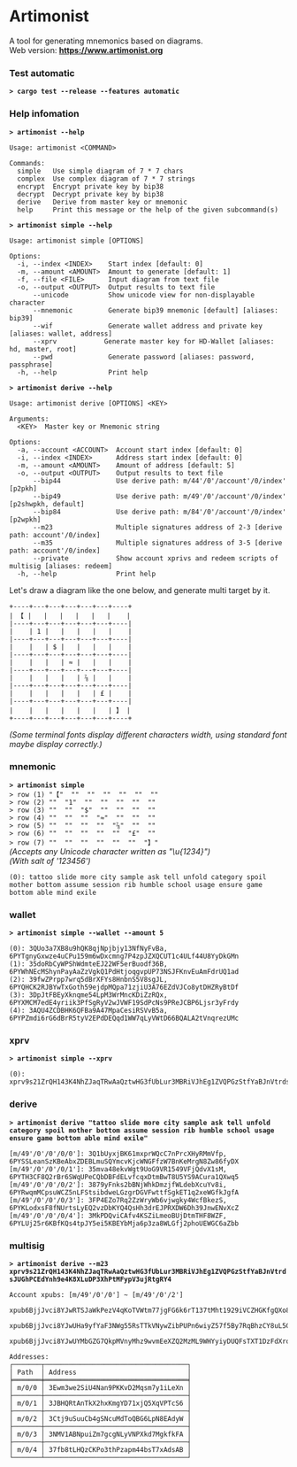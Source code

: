 # Artimonist
A tool for generating mnemonics based on diagrams.  
Web version: **<https://www.artimonist.org>**

### Test automatic
**`> cargo test --release --features automatic`**

### Help infomation
**`> artimonist --help`**
``` blank
Usage: artimonist <COMMAND>

Commands:
  simple   Use simple diagram of 7 * 7 chars
  complex  Use complex diagram of 7 * 7 strings
  encrypt  Encrypt private key by bip38
  decrypt  Decrypt private key by bip38
  derive   Derive from master key or mnemonic
  help     Print this message or the help of the given subcommand(s)
```
**`> artimonist simple --help`**
``` blank
Usage: artimonist simple [OPTIONS]

Options:
  -i, --index <INDEX>    Start index [default: 0]
  -m, --amount <AMOUNT>  Amount to generate [default: 1]
  -f, --file <FILE>      Input diagram from text file
  -o, --output <OUTPUT>  Output results to text file
      --unicode          Show unicode view for non-displayable character
      --mnemonic         Generate bip39 mnemonic [default] [aliases: bip39]
      --wif              Generate wallet address and private key [aliases: wallet, address]
      --xprv            Generate master key for HD-Wallet [aliases: hd, master, root]
      --pwd              Generate password [aliases: password, passphrase]
  -h, --help             Print help
```
**`> artimonist derive --help`**
``` blank
Usage: artimonist derive [OPTIONS] <KEY>

Arguments:
  <KEY>  Master key or Mnemonic string

Options:
  -a, --account <ACCOUNT>  Account start index [default: 0]
  -i, --index <INDEX>      Address start index [default: 0]
  -m, --amount <AMOUNT>    Amount of address [default: 5]
  -o, --output <OUTPUT>    Output results to text file
      --bip44              Use derive path: m/44'/0'/account'/0/index' [p2pkh]
      --bip49              Use derive path: m/49'/0'/account'/0/index' [p2shwpkh, default]
      --bip84              Use derive path: m/84'/0'/account'/0/index' [p2wpkh]
      --m23                Multiple signatures address of 2-3 [derive path: account'/0/index]
      --m35                Multiple signatures address of 3-5 [derive path: account'/0/index]
      --private            Show account xprivs and redeem scripts of multisig [aliases: redeem]
  -h, --help               Print help
```

Let's draw a diagram like the one below, and generate multi target by it.
```
+----+---+---+---+---+---+----+
| 【 |   |   |   |   |   |    |
|----+---+---+---+---+---+----|
|    | 1 |   |   |   |   |    |
|----+---+---+---+---+---+----|
|    |   | $ |   |   |   |    |
|----+---+---+---+---+---+----|
|    |   |   | ≈ |   |   |    |
|----+---+---+---+---+---+----|
|    |   |   |   | ⅞ |   |    |
|----+---+---+---+---+---+----|
|    |   |   |   |   | £ |    |
|----+---+---+---+---+---+----|
|    |   |   |   |   |   | 】 |
+----+---+---+---+---+---+----+
```
_(Some terminal fonts display different characters width, using standard font maybe display correctly.)_

### mnemonic
**`> artimonist simple`**  
`> row (1) "【"  ""  ""  ""  ""  ""  ""`  
`> row (2) ""  "1"  ""  ""  ""  ""  ""`  
`> row (3) ""  ""  "$"  ""  ""  ""  ""`  
`> row (4) ""  ""  ""  "≈"  ""  ""  ""`  
`> row (5) ""  ""  ""  ""  "⅞"  ""  ""`  
`> row (6) ""  ""  ""  ""  ""  "£"  ""`  
`> row (7) ""  ""  ""  ""  ""  ""  "】"`  
_(Accepts any Unicode character written as "\u{1234}")_  
_(With salt of '123456')_  
``` blank
(0): tattoo slide more city sample ask tell unfold category spoil mother bottom assume session rib humble school usage ensure game bottom able mind exile
```

### wallet
**`> artimonist simple --wallet --amount 5`**  
``` blank
(0): 3QUo3a7XB8u9hQK8qjNpjbjy13NfNyFvBa, 6PYTgnyGxwze4uCPu159m6wDxcmng7P4zpJZXQCUT1c4ULf44U8YyDkGMn
(1): 35doRbCyWPShWdmteEJ22WF5erBuodf36B, 6PYWhNEcMShynPayAaZzVgkQ1PdHtjoqgvpUP73NSJFKnvEuAmFdrUQ1ad
(2): 39fwZPrpp7wrq5dBrXFYs8HnbnS5V8sgJL, 6PYQHCK2RJBYwTxGoth59ejdpMQpa71zjiU3A76EZdVJCo8ytDHZRyBtDf
(3): 3DpJtFBEyXknqme54LpM3WrMncKDiZzRQx, 6PYXMCM7edE4yriik3PfSgRyV2wJVWF19SdPcNs9PReJCBP6Ljsr3yFrdy
(4): 3AQU4ZCDBHK6QFBa9A47MpaCesiRSVvB5a, 6PYPZmdi6rG6dBrR5tyV2EPdDEQqd1WW7qLyVWtD66BQALA2tVnqrezUMc
``` 

### xprv
**`> artimonist simple --xprv`**  
``` blank
(0): xprv9s21ZrQH143K4NhZJaqTRwAaQztwHG3fUbLur3MBRiVJhEg1ZVQPGzStfYaBJnVtrdsJUGhPCEdYnh9e4K8XLuDP3XhPtMFypV3ujRtgRY4
```
### derive
**`> artimonist derive "tattoo slide more city sample ask tell unfold category spoil mother bottom assume session rib humble school usage ensure game bottom able mind exile"`**  
``` blank
[m/49'/0'/0'/0/0']: 3Q1bUyxjBK61mxprWQcC7nPrcXHyRMmVfp, 6PYSSLeanSzKBeAbxZDEBLmuSQYmcvKjcWNGFfzW7BnKeMrgN8Zw86fyDX
[m/49'/0'/0'/0/1']: 35mva48ekvWgt9UoG9VR1549VFjQdvX1sM, 6PYTH3CF8Q2rBr6SWqUPeCQbDBFdELvfcqxDtmBwT8U5YS9ACura1QXwq5
[m/49'/0'/0'/0/2']: 3879yFnks2bBNjWhkDmzjfWLdebXcuYv8i, 6PYRwqmMCpsuWCZ5nLFStsibdweLGzgrDGVFwttfSgkET1q2xeWGfkJgfA
[m/49'/0'/0'/0/3']: 3FP4EZo7Rq2ZzWryWb6vjwgky4WcfBkezS, 6PYKLodxsF8fNUrtsLyEQ2vzDbKYQ4QsHh3drEJPRXDW6Dh39JnwENvXcZ
[m/49'/0'/0'/0/4']: 3MkPDQviCAfv4KSZiLmeoBUjDtmTHF8WZF, 6PYLUj25r6KBfKQs4tpJY5ei5KBEYbMja6p3za8WLGfj2phoUEWGC6aZbb
```

### multisig
**`> artimonist derive --m23 xprv9s21ZrQH143K4NhZJaqTRwAaQztwHG3fUbLur3MBRiVJhEg1ZVQPGzStfYaBJnVtrdsJUGhPCEdYnh9e4K8XLuDP3XhPtMFypV3ujRtgRY4`**  
``` blank
Account xpubs: [m/49'/0'/0'] ~ [m/49'/0'/2']
  xpub6BjjJvci8YJwRTSJaWkPezV4qKoTVWtm77jgFG6k6rT137tMht1929iVCZHGKfgQXo865wuswijs7vMqzV9s4hGPK6u8pj8ckeipS9ULPxm
  xpub6BjjJvci8YJwUHa9yfYaF3NWg55RsTTkVNywZibPUPn6wiyZ57f5By7RqBhzCY8uL5GQfYatikaVLqyK8DUgi5ZrcGfLJaKraG8uXme82uq
  xpub6BjjJvci8YJwUYMbGZG7QkpMVnyMhz9wvmEeXZQ2MzML9WHYyiyDUQFsTXT1DzFdXroLXYfhtSJy9m6n9J5Ye66GyTPgcLgnJU1i54He8f9

Addresses:
┌───────┬────────────────────────────────────┐
│ Path  │ Address                            │
╞═══════╪════════════════════════════════════╡
│ m/0/0 │ 3Ewm3we2SiU4Nan9PKKvD2Mqsm7y1iLeXn │
├───────┼────────────────────────────────────┤
│ m/0/1 │ 3JBHQRtAnTkX2hxKmgYD71xjQ5XqVPTcS6 │
├───────┼────────────────────────────────────┤
│ m/0/2 │ 3Ctj9uSuuCb4gSNcuMdToQBG6LpN8EAdyW │
├───────┼────────────────────────────────────┤
│ m/0/3 │ 3NMV1ABNpuiZm7gcgNLyVNPXkd7MgkfkFA │
├───────┼────────────────────────────────────┤
│ m/0/4 │ 37fb8tLHQzCKPo3thPzapm44bsT7xAdsAB │
└───────┴────────────────────────────────────┘
```